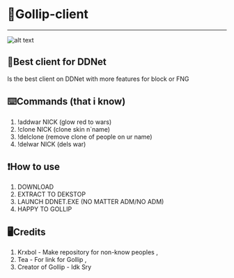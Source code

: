 #                                  🤑Gollip-client
------------------------------
![alt text](https://i.pinimg.com/736x/96/c3/46/96c34662560d5f66ac277eb78e8b9e2b--letter-g-type-design.jpg)

🔐Best client for DDNet
------------------------------
Is the best client on DDNet with more features for block or FNG

⌨️Commands (that i know)
------------------------------
1. !addwar NICK (glow red to wars)
2. !clone NICK (clone skin n`name)
3. !delclone (remove clone of people on ur name)
4. !delwar NICK (dels war)

❗How to use
------------------------------
1. DOWNLOAD
2. EXTRACT TO DEKSTOP
3. LAUNCH DDNET.EXE (NO MATTER ADM/NO ADM)
4. HAPPY TO GOLLIP

🖥️Credits
-------------------------------
1. Krxbol - Make repository for non-know peoples ,
2. Tea - For link for Gollip ,
3. Creator of Gollip - Idk Sry
